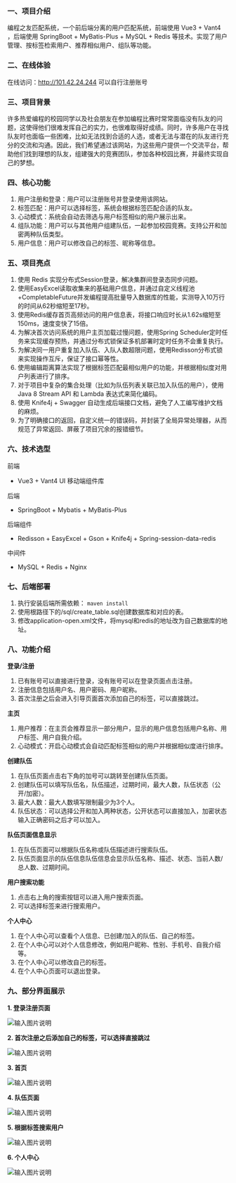 ### 一、项目介绍
编程之友匹配系统，一个前后端分离的用户匹配系统，前端使用 Vue3 + Vant4 ，后端使用 SpringBoot + MyBatis-Plus + MySQL + Redis 等技术。实现了用户管理、按标签检索用户、推荐相似用户、组队等功能。 
### 二、在线体验
在线访问：http://101.42.24.244
可以自行注册账号
### 三、项目背景
许多热爱编程的校园同学以及社会朋友在参加编程比赛时常常面临没有队友的问题，这使得他们很难发挥自己的实力，也很难取得好成绩。同时，许多用户在寻找队友时也面临一些困难，比如无法找到合适的人选，或者无法与潜在的队友进行充分的交流和沟通。因此，我们希望通过该网站，为这些用户提供一个交流平台，帮助他们找到理想的队友，组建强大的竞赛团队，参加各种校园比赛，并最终实现自己的梦想。
### 四、核心功能

1. 用户注册和登录：用户可以注册账号并登录使用该网站。
2. 标签匹配：用户可以选择标签，系统会根据标签匹配合适的队友。
3. 心动模式：系统会自动去筛选与用户标签相似的用户展示出来。
4. 组队功能：用户可以与其他用户组建队伍，一起参加校园竞赛。支持公开和加密两种队伍类型。
5. 用户信息：用户可以修改自己的标签、昵称等信息。

### 五、项目亮点
1. 使用 Redis 实现分布式Session登录，解决集群间登录态同步问题。
2. 使用EasyExcel读取收集来的基础用户信息，并通过自定义线程池+CompletableFuture并发编程提高批量导入数据库的性能，实测导入10万行的时间从62秒缩短至17秒。 
3. 使用Redis缓存首页高频访问的用户信息表，将接口响应时长从1.62s缩短至150ms，速度变快了15倍。
4. 为解决首次访问系统的用户主页加载过慢问题，使用Spring Scheduler定时任务来实现缓存预热，并通过分布式锁保证多机部署时定时任务不会重复执行。 
5. 为解决同一用户重复加入队伍、入队人数超限问题，使用Redisson分布式锁来实现操作互斥，保证了接口幂等性。
6. 使用编辑距离算法实现了根据标签匹配最相似用户的功能，并根据相似度对用户列表进行了排序。
7. 对于项目中复杂的集合处理（比如为队伍列表关联已加入队伍的用户），使用 Java 8 Stream API 和 Lambda 表达式来简化编码。
8. 使用 Knife4j + Swagger 自动生成后端接口文档，避免了人工编写维护文档的麻烦。
9. 为了明确接口的返回，自定义统一的错误码，并封装了全局异常处理器，从而规范了异常返回、屏蔽了项目冗余的报错细节。
### 六、技术选型
前端
- Vue3 + Vant4 UI 移动端组件库

后端
- SpringBoot + Mybatis + MyBatis-Plus 

后端组件
- Redisson + EasyExcel + Gson + Knife4j + Spring-session-data-redis 

中间件
- MySQL + Redis + Nginx
### 七、后端部署
1. 执行安装后端所需依赖：
`maven install`
2. 使用根路径下的/sql/create_table.sql创建数据库和对应的表。
3. 修改application-open.xml文件，将mysql和redis的地址改为自己数据库的地址。
### 八、功能介绍
 **登录/注册**
1. 已有账号可以直接进行登录，没有账号可以在登录页面点击注册。
2. 注册信息包括用户名、用户密码、用户昵称。 
3. 首次注册之后会进入引导页面首次添加自己的标签，可以直接跳过。

 **主页** 
1. 用户推荐：在主页会推荐显示一部分用户，显示的用户信息包括用户名称、用户标签、用户自我介绍。
2. 心动模式：开启心动模式会自动匹配标签相似的用户并根据相似度进行排序。

 **创建队伍** 
1. 在队伍页面点击右下角的加号可以跳转至创建队伍页面。
2. 创建队伍可以填写队伍名，队伍描述，过期时间，最大人数，队伍状态（公开/加密）。
3. 最大人数：最大人数填写限制最少为3个人。
4. 队伍状态：可以选择公开和加入两种状态，公开状态可以直接加入，加密状态输入正确密码之后才可以加入。

 **队伍页面信息显示** 
1. 在队伍页面可以根据队伍名称或队伍描述进行搜索队伍。
2. 队伍页面显示的队伍信息队伍信息会显示队伍名称、描述、状态、当前人数/总人数、过期时间。

 **用户搜索功能**
1. 点击右上角的搜索按钮可以进入用户搜索页面。
2. 可以选择标签来进行搜索用户。

 **个人中心**
1. 在个人中心可以查看个人信息、已创建/加入的队伍、自己的标签。
2. 在个人中心可以对个人信息修改，例如用户昵称、性别、手机号、自我介绍等。
3. 在个人中心可以修改自己的标签。
4. 在个人中心页面可以退出登录。
### 九、部分界面展示
 **1. 登录注册页面** 

![输入图片说明](readmeimage/image1.png)

 **2. 首次注册之后添加自己的标签，可以选择直接跳过** 

![输入图片说明](readmeimage/image6.png)

 **3. 首页** 

![输入图片说明](readmeimage/image2.png)

 **4. 队伍页面** 

![输入图片说明](readmeimage/image3.png)

 **5. 根据标签搜索用户** 

![输入图片说明](readmeimage/image4.png)

 **6. 个人中心** 

![输入图片说明](readmeimage/image5.png)





